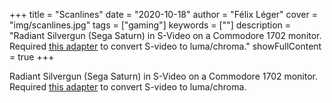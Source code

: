 +++
title = "Scanlines"
date = "2020-10-18"
author = "Félix Léger"
cover = "img/scanlines.jpg"
tags = ["gaming"]
keywords = [""]
description = "Radiant Silvergun (Sega Saturn) in S-Video on a Commodore 1702 monitor. Required [this adapter](http://herculesworkshop.com/cgi-bin/p/awtp-product.cgi?d=hercules-workshop&item=80586) to convert S-video to luma/chroma."
showFullContent = true
+++

Radiant Silvergun (Sega Saturn) in S-Video on a Commodore 1702 monitor. Required [this adapter](http://herculesworkshop.com/cgi-bin/p/awtp-product.cgi?d=hercules-workshop&item=80586) to convert S-video to luma/chroma.
